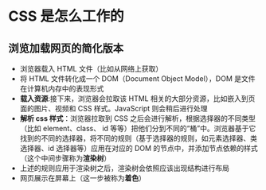 # CSS 是怎么工作的

## 浏览加载网页的简化版本

-   浏览器载入 HTML 文件（比如从网络上获取）
-   将 HTML 文件转化成一个 DOM（Document Object Model），DOM 是文件在计算机内存中的表现形式
-   **载入资源**:接下来，浏览器会拉取该 HTML 相关的大部分资源，比如嵌入到页面的图片、视频和 CSS 样式。JavaScript 则会稍后进行处理
-   **解析 css 样式**：浏览器拉取到 CSS 之后会进行解析，根据选择器的不同类型（比如 element、class、 id 等等）把他们分到不同的“桶”中。浏览器基于它找到的不同的选择器，将不同的规则（基于选择器的规则，如元素选择器、类选择器、id 选择器等）应用在对应的 DOM 的节点中，并添加节点依赖的样式（这个中间步骤称为**渲染树**）
-   上述的规则应用于渲染树之后，渲染树会依照应该出现结构进行布局
-   网页展示在屏幕上（这一步被称为**着色**）
